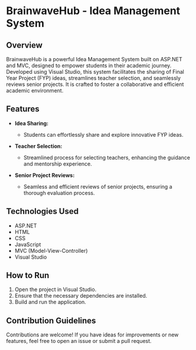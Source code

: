 # BrainwaveHub - Idea Management System

## Overview

BrainwaveHub is a powerful Idea Management System built on ASP.NET and MVC, designed to empower students in their academic journey. Developed using Visual Studio, this system facilitates the sharing of Final Year Project (FYP) ideas, streamlines teacher selection, and seamlessly reviews senior projects. It is crafted to foster a collaborative and efficient academic environment.

## Features

- **Idea Sharing:**
  - Students can effortlessly share and explore innovative FYP ideas.

- **Teacher Selection:**
  - Streamlined process for selecting teachers, enhancing the guidance and mentorship experience.

- **Senior Project Reviews:**
  - Seamless and efficient reviews of senior projects, ensuring a thorough evaluation process.

## Technologies Used

- ASP.NET
- HTML
- CSS
- JavaScript
- MVC (Model-View-Controller)
- Visual Studio

## How to Run

1. Open the project in Visual Studio.
2. Ensure that the necessary dependencies are installed.
3. Build and run the application.

## Contribution Guidelines

Contributions are welcome! If you have ideas for improvements or new features, feel free to open an issue or submit a pull request.


